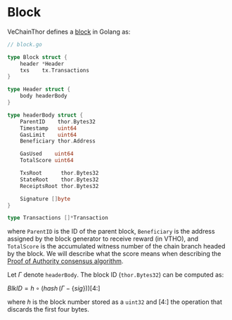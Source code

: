 
#  Block
VeChainThor defines a [block](https://github.com/vechain/thor/blob/master/block/block.go) in Golang as:

```go
// block.go

type Block struct {
	header *Header
	txs    tx.Transactions
}

type Header struct {
	body headerBody
}

type headerBody struct {
	ParentID    thor.Bytes32
	Timestamp   uint64
	GasLimit    uint64
	Beneficiary thor.Address

	GasUsed    uint64
	TotalScore uint64

	TxsRoot      thor.Bytes32
	StateRoot    thor.Bytes32
	ReceiptsRoot thor.Bytes32

	Signature []byte
}

type Transactions []*Transaction
```

where `ParentID` is the ID of the parent block, `Beneficiary` is the address assigned by the block generator to receive reward (in VTHO), and `TotalScore` is the accumulated witness number of the chain branch headed by the block. We will describe what the score means when describing the [Proof of Authority consensus algorithm](/thor/learn/proof-of-authority).

Let $\Gamma$ denote `headerBody`. The block ID (`thor.Bytes32`) can be computed as:

 $BlkID = h \circ \big(hash\,(\Gamma-\{sig\})\big)[4:]$

where $h$ is the block number stored as a `uint32` and $[4:]$ the operation that discards the first four bytes.